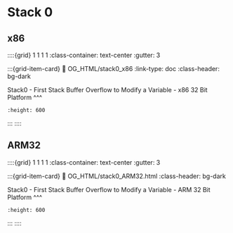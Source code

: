 # Stack 0

## x86
::::{grid} 1 1 1 1
:class-container: text-center
:gutter: 3

:::{grid-item-card}
:link: OG_HTML/stack0_x86
:link-type: doc
:class-header: bg-dark

Stack0 - First Stack Buffer Overflow to Modify a Variable - x86 32 Bit Platform
^^^
```{image} OG_HTML/images/r2_stack0_x86_splash.jpg
:height: 600
```
:::
::::


## ARM32
::::{grid} 1 1 1 1
:class-container: text-center
:gutter: 3

:::{grid-item-card}
:link: OG_HTML/stack0_ARM32.html
:class-header: bg-dark

Stack0 - First Stack Buffer Overflow to Modify a Variable - ARM 32 Bit Platform
^^^
```{image} OG_HTML/images/r2_stack0_ARM32_splash.jpg
:height: 600
```
:::
::::